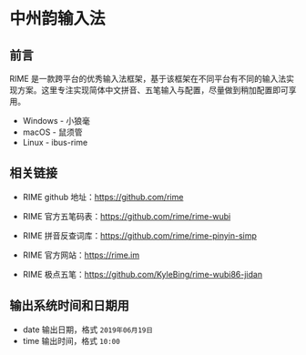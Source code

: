 # 中州韵输入法

## 前言
RIME 是一款跨平台的优秀输入法框架，基于该框架在不同平台有不同的输入法实现方案。这里专注实现简体中文拼音、五笔输入与配置，尽量做到稍加配置即可享用。
- Windows - 小狼毫
- macOS - 鼠须管
- Linux - ibus-rime

## 相关链接
- RIME github 地址：https://github.com/rime
- RIME 官方五笔码表：https://github.com/rime/rime-wubi
- RIME 拼音反查词库：https://github.com/rime/rime-pinyin-simp

- RIME 官方网站：https://rime.im
- RIME 极点五笔：https://github.com/KyleBing/rime-wubi86-jidan

## 输出系统时间和日期用
- date 输出日期，格式 `2019年06月19日`
- time 输出时间，格式 `10:00`
